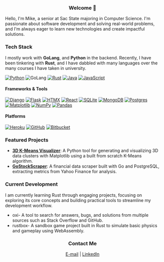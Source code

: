 <h3 align="center">Welcome 👋</h3>

Hello, I'm Mike, a senior at Sac State majoring in Computer Science. I'm passionate about software development and solving real-world problems, and I'm always eager to learn new technologies and create impactful solutions.

### Tech Stack  
I mostly work with **GoLang**, and **Python** in the backend. Recently, I have been tinkering with **Rust**, and I have dabbled with many languages over the many courses I have taken in university.

[![Python](https://img.shields.io/badge/Python-3776AB?logo=python&logoColor=fff)](#)
![GoLang](https://img.shields.io/badge/-Golang-00ADD8?logo=go&logoColor=white)
[![Rust](https://img.shields.io/badge/Rust-%23000000.svg?e&logo=rust&logoColor=white)](#)
[![Java](https://img.shields.io/badge/Java-%23ED8B00.svg?logo=openjdk&logoColor=white)](#)
[![JavaScript](https://img.shields.io/badge/JavaScript-F7DF1E?logo=javascript&logoColor=000)](#)
#### Frameworks & Tools
[![Django](https://img.shields.io/badge/Django-%23092E20.svg?logo=django&logoColor=white)](#)
[![Flask](https://img.shields.io/badge/Flask-000?logo=flask&logoColor=fff)](#)
[![HTMX](https://img.shields.io/badge/HTMX-36C?logo=htmx&logoColor=fff)](#)
[![React](https://img.shields.io/badge/React-%2320232a.svg?logo=react&logoColor=%2361DAFB)](#)
[![SQLite](https://img.shields.io/badge/SQLite-%2307405e.svg?logo=sqlite&logoColor=white)](#)
[![MongoDB](https://img.shields.io/badge/MongoDB-%234ea94b.svg?logo=mongodb&logoColor=white)](#)
[![Postgres](https://img.shields.io/badge/Postgres-%23316192.svg?logo=postgresql&logoColor=white)](#)
[![Matplotlib](https://custom-icon-badges.demolab.com/badge/Matplotlib-71D291?logo=matplotlib&logoColor=fff)](#)
[![NumPy](https://img.shields.io/badge/NumPy-4DABCF?logo=numpy&logoColor=fff)](#)
[![Pandas](https://img.shields.io/badge/Pandas-150458?logo=pandas&logoColor=fff)](#)

#### Platforms
[![Heroku](https://img.shields.io/badge/Heroku-430098?logo=heroku&logoColor=fffe)](#)
[![GitHub](https://img.shields.io/badge/GitHub-%23121011.svg?logo=github&logoColor=white)](#)
[![Bitbucket](https://img.shields.io/badge/Bitbucket-0052CC?logo=bitbucket&logoColor=fff)](#)

### Featured Projects
- **[3D K-Means Visualizer](https://github.com/Tawxyn/3D-Cluster-Visualizer)**: A Python tool for generating and visualizing 3D data clusters with Matplotlib using a built from scratch K-Means algorithm.
- **[GoStockScraper](https://github.com/Tawxyn/GoStockScraper)**: A financial data scraper built with Go and PostgreSQL, extracting metrics from Yahoo Finance for analysis.  

### Current Development
I am currently learning Rust through engaging projects, focusing on exploring its core concepts and building practical tools to streamline my development workflow.
- oxi- A tool to search for answers, bugs, and solutions from multiple sources such as Stack Overflow and GitHub.
- rustbox- A sandbox game project built in Rust to simulate basic physics and gameplay using WebAssembly.
<h3 align="center">Contact Me</h3>

<div align="center">
  <a href="mailto:oleshchukmike@gmail.com">E-mail</a>  
  |  
  <a href="https://www.linkedin.com/in/oleshchukmike/">LinkedIn</a>  
</div>
